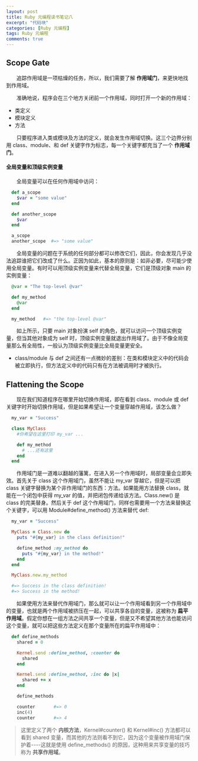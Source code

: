 ```yaml
---
layout: post
title: Ruby 元编程读书笔记八
excerpt: "代码块"
categories: [Ruby 元编程]
tags: Ruby 元编程
comments: true
---
```


## Scope Gate

&emsp;&emsp;追踪作用域是一项枯燥的任务，所以，我们需要了解 **作用域门**，来更快地找到作用域。

&emsp;&emsp;准确地说，程序会在三个地方关闭前一个作用域，同时打开一个新的作用域：
* 类定义
* 模块定义
* 方法

&emsp;&emsp;只要程序进入类或模块及方法的定义，就会发生作用域切换。这三个边界分别用 class、module、和 def 关键字作为标志，每一个关键字都充当了一个 **作用域门**。

#### 全局变量和顶级实例变量
&emsp;&emsp;全局变量可以在任何作用域中访问：
```ruby
  def a_scope
    $var = "some value"
  end

  def another_scope
    $var
  end

  a_scope
  another_scope  #=> "some value"
```
&emsp;&emsp;全局变量的问题在于系统的任何部分都可以修改它们，因此，你会发现几乎没法追踪谁把它们改成了什么。正因为如此，基本的原则是：如非必要，尽可能少使用全局变量。有时可以用顶级实例变量来代替全局变量，它们是顶级对象 main 的实例变量：
```ruby
  @var = "The top-level @var"

  def my_method
    @var
  end

  my_method   #=> "the top-level @var"
```
&emsp;&emsp;如上所示，只要 main 对象扮演 self 的角色，就可以访问一个顶级实例变量，但当其他对象成为 self 时，顶级实例变量就退出作用域了。由于不像全局变量那么有全局性，一般认为顶级实例变量比全局变量更安全。

* class/module 与 def 之间还有一点微妙的差别：在类和模块定义中的代码会被立即执行，但方法定义中的代码只有在方法被调用时才被执行。

## Flattening the Scope

&emsp;&emsp;现在我们知道程序在哪里开始切换作用域，即在看到 class、module 或 def 关键字时开始切换作用域，但是如果希望让一个变量穿越作用域，该怎么做？
```ruby
  my_var = "Success"

  class MyClass
    #你希望在这里打印 my_var ...

    def my_method
      # ...还有这里
    end
  end
```
&emsp;&emsp;作用域门是一道难以翻越的藩篱，在进入另一个作用域时，局部变量会立即失效。首先关于 class 这个作用域门，虽然不能让 my_var 穿越它，但是可以把 class 关键字替换为某个非作用域门的东西：方法。如果能用方法替换 class，就能在一个闭包中获得 my_var 的值，并把闭包传递给该方法。Class.new() 是 class 的完美替身。然后关于 def 这个作用域门，同样也需要用一个方法来替换这个关键字，可以用 Module#define_method() 方法来替代 def:
```ruby
  my_var = "Success"

  MyClass = Class.new do
    puts "#{my_var} in the class definition!"

    define_method :my_method do
      puts "#{my_var} in the method!"
    end
  end

  MyClass.new.my_method

  #=> Success in the class definition!
  #=> Success in the method!
```
&emsp;&emsp;如果使用方法来替代作用域门，那么就可以让一个作用域看到另一个作用域中的变量，也就是两个作用域被挤压在一起，可以共享各自的变量，这被称为 **扁平作用域**。假定你想在一组方法之间共享一个变量，但是又不希望其他方法也能访问这个变量，就可以把这些方法定义在那个变量所在的扁平作用域中：
```ruby
  def define_methods
    shared = 0

    Kernel.send :define_method, :counter do
      shared
    end

    Kernel.send :define_method, :inc do |x|
      shared += x
    end

    define_methods

    counter       #=> 0
    inc(4)
    counter       #=> 4
```
>这里定义了两个 **内核方法**，Kernel#counter() 和 Kernel#inc() 方法都可以看到 shared 变量，而其他的方法则看不到它，因为这个变量被作用域门保护着----这就是使用 define_methods() 的原因，这种用来共享变量的技巧称为 **共享作用域**。
